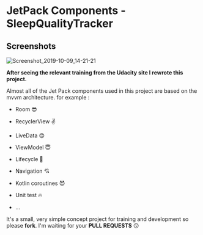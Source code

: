 # JetPack Components - SleepQualityTracker

## Screenshots
![Screenshot_2019-10-09_14-21-21](https://user-images.githubusercontent.com/26750131/66475462-39fc1700-eaa0-11e9-8cfe-77af29e34b84.png)



**After seeing the relevant training from the Udacity site
I rewrote this project.**

Almost all of the Jet Pack components used in this project are based on the mvvm architecture.
for example :


- Room :sunglasses:


- RecyclerView :v:


- LiveData :blush:


- ViewModel :innocent:


- Lifecycle :punch:


- Navigation :cupid:


- Kotlin coroutines :smiling_imp:


- Unit test :fire:

- ...



It's a small, very simple concept project for training and development so please **fork**.
I'm waiting for your **PULL REQUESTS** :kissing:
